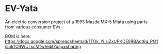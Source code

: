 # EV-Yata
An electric conversion project of a 1993 Mazda MX-5 Miata using parts from various consumer EVs

BOM is here: https://docs.google.com/spreadsheets/d/1TOk_Yi_uZxUPKDE9RBAct6q_PG1si5Ir1CRWUTscMfw/edit?usp=sharing
